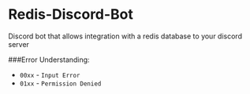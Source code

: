 # Redis-Discord-Bot
Discord bot that allows integration with a redis database to your discord server


###Error Understanding:
* `00xx` - `Input Error`
* `01xx` - `Permission Denied`